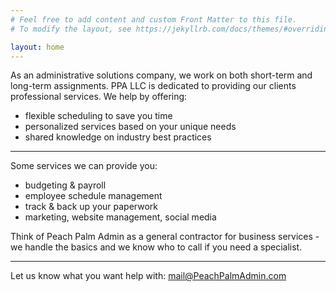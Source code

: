 ```yaml
---
# Feel free to add content and custom Front Matter to this file.
# To modify the layout, see https://jekyllrb.com/docs/themes/#overriding-theme-defaults

layout: home
---
```


As an administrative solutions company, we work on both short-term and long-term assignments. 
PPA LLC is dedicated to providing our clients professional services.
We help by offering:

* flexible scheduling to save you time
* personalized services based on your unique needs
* shared knowledge on industry best practices

-----------------------------------------------------------------------------

Some services we can provide you:
* budgeting & payroll
* employee schedule management
* track & back up your paperwork
* marketing, website management, social media

Think of Peach Palm Admin as a general contractor for business services -
we handle the basics and we know who to call if you need a specialist.

-----------------------------------------------------------------------------

Let us know what you want help with: mail@PeachPalmAdmin.com
